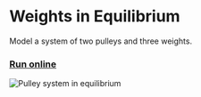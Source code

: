 # Weights in Equilibrium

Model a system of two pulleys and three weights.

### [Run online](https://costava.github.io/Weights-in-Equilibrium/src/)

![Pulley system in equilibrium](http://i.imgur.com/KHaconu.gif)
